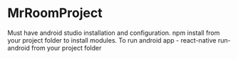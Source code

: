 # MrRoomProject

Must have android studio installation and configuration.
npm install from your project folder to install modules.
To run android app - 
react-native run-android 
from your project folder

